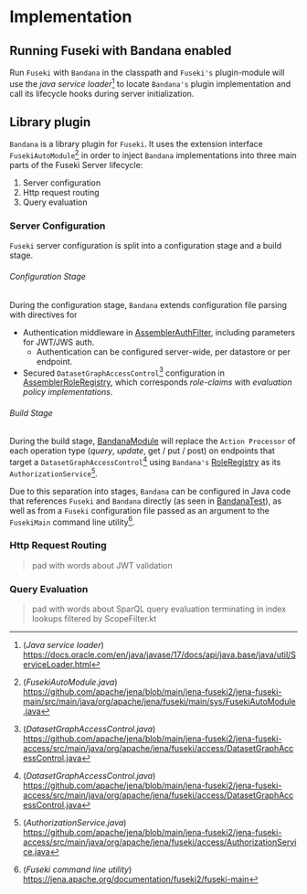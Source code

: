 # Implementation

## Running Fuseki with Bandana enabled
Run `Fuseki` with `Bandana` in the classpath and `Fuseki's` plugin-module will use the *java service loader*[^SL] to locate `Bandana's` plugin implementation and call its lifecycle hooks during server initialization.

## Library plugin
`Bandana` is a library plugin for `Fuseki`. It uses the extension interface `FusekiAutoModule`[^AM] in order to inject `Bandana` implementations into three main parts of the Fuseki Server lifecycle:
1. Server configuration
2. Http request routing
3. Query evaluation

### Server Configuration
`Fuseki` server configuration is split into a configuration stage and a build stage. 
###### Configuration Stage
During the configuration stage, `Bandana` extends configuration file parsing with directives for
- Authentication middleware in [AssemblerAuthFilter](/bandanaModule/src/main/kotlin/bandana/AssemblerAuthFilter.kt), including parameters for JWT/JWS auth.
  - Authentication can be configured server-wide, per datastore or per endpoint.
- Secured `DatasetGraphAccessControl`[^DAC] configuration in [AssemblerRoleRegistry](/bandanaModule/src/main/kotlin/bandana/AssemblerRoleRegistry.kt), which corresponds *role-claims* with *evaluation policy implementations*.

###### Build Stage
During the build stage, [BandanaModule](/bandanaModule/src/main/kotlin/bandana/BandanaModule.kt) will replace the `Action Processor` of each operation type (*query*, *update*, get / put / post) on endpoints that target a `DatasetGraphAccessControl`[^DAC] using `Bandana's` [RoleRegistry](/bandanaModule/src/main/kotlin/bandana/RoleRegistry.kt) as its `AuthorizationService`[^AS].

Due to this separation into stages, `Bandana` can be configured in Java code that references `Fuseki` and `Bandana` directly (as seen in [BandanaTest](/bandanaModule/bin/test/bandana/BandanaTest.kt)), as well as from a `Fuseki` configuration file passed as an argument to the `FusekiMain` command line utility[^cmd].

### Http Request Routing
> pad with words about JWT validation
### Query Evaluation
> pad with words about SparQL query evaluation terminating in index lookups filtered by ScopeFilter.kt


[^AM]: (*FusekiAutoModule.java*) https://github.com/apache/jena/blob/main/jena-fuseki2/jena-fuseki-main/src/main/java/org/apache/jena/fuseki/main/sys/FusekiAutoModule.java
[^SL]: (*Java service loader*) https://docs.oracle.com/en/java/javase/17/docs/api/java.base/java/util/ServiceLoader.html
[^DAC]: (*DatasetGraphAccessControl.java*) https://github.com/apache/jena/blob/main/jena-fuseki2/jena-fuseki-access/src/main/java/org/apache/jena/fuseki/access/DatasetGraphAccessControl.java
[^AS]: (*AuthorizationService.java*) https://github.com/apache/jena/blob/main/jena-fuseki2/jena-fuseki-access/src/main/java/org/apache/jena/fuseki/access/AuthorizationService.java
[^cmd]: (*Fuseki command line utility*) https://jena.apache.org/documentation/fuseki2/fuseki-main